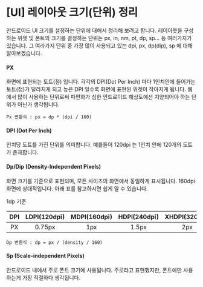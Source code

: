 # [UI] 레이아웃 크기(단위) 정리

 안드로이드 UI 크기를 설정하는 단위에 대해서 정리해 보려고 합니다. 
 레이아웃을 구성하는 위젯 및 폰트의 크기를 결정하는 단위는 px, in, nm, pt, dp, sp... 등
 여러가지가 있습니다. 그 여라가지 단위 중 가장 많이 사용되고 있는 dpi, px, dp(dip), sp 에 
 대해 알아보겠습니다.
 
#### PX
화면에 표현되는 토트(점) 입니다. 각각의 DPI(Dot Per Inch) 마다 1인치안에 들어가는 토트(점)가 
달라지게 되고 높은 DPI 일수록 화면에 표현된 위젯이 작아지게 됩니다. 웹에서 많이 사용하는 단위로써
파편화가 심한 안드로이드 해상도에선 지양되어야 하는 단위가 아닌가 생각됩니다.

```
Px 변환식 : px = dp * (dpi / 160)
```
#### DPI (Dot Per Inch)
인치당 도트를 가진 단위를 의미합니다. 예를들어 120dpi 는 1인치 안에 120개의 도트가 존재합니다.

#### Dp/Dip (Density-Independent Pixels)
화면 크기를 기준으로 표현되며, 모든 사이즈의 화면에서 동일하게 표시됩니다. 160dpi 화면에 상대적입니다.
아래 표를 참고하시면 쉽게 알 수 있습니다.

1dp 기준

|DPI|LDPI(120dpi)|MDPI(160dpi)|HDPI(240dpi)|XHDPI(320dpi)|XXHDPI(480dpi)|XXXHDPI(640dpi)
| :---: | :---: | :---: | :---: | :---: | :---: | :---:
| PX|0.75px|1px|1.5px|2px|3px|4px

```
Dp 변환식 : dp = px / (density / 160)
```
#### Sp (Scale-independent Pixels)
안드로이드 내에서 주로 폰트 크기에 사용됩니다. 주로라고 표현했지만, 폰트에만 사용하는게 가장 적절하다 생각됩니다.